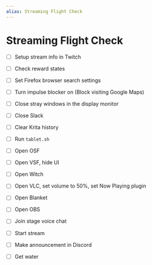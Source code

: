 ```yaml
---
alias: Streaming Flight Check
---
```


# Streaming Flight Check

* [ ] Setup stream info in Twitch
* [ ] Check reward states

* [ ] Set Firefox browser search settings
* [ ] Turn impulse blocker on (Block visiting Google Maps)
* [ ] Close stray windows in the display monitor
* [ ] Close Slack
* [ ] Clear Krita history

* [ ] Run `tablet.sh`
* [ ] Open OSF
* [ ] Open VSF, hide UI

* [ ] Open Witch
* [ ] Open VLC, set volume to 50%, set Now Playing plugin
* [ ] Open Blanket

* [ ] Open OBS
* [ ] Join stage voice chat
* [ ] Start stream
* [ ] Make announcement in Discord
* [ ] Get water
